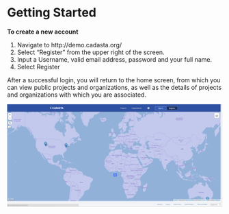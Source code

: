 # Getting Started

**To create a new account**

1. Navigate to http:\/\/demo.cadasta.org\/
2. Select “Register” from the upper right of the screen.
3. Input a Username, valid email address, password and your full name. 
4. Select Register

After a successful login, you will return to the home screen, from which you can view public projects and organizations, as well as the details of projects and organizations with which you are associated.

![](/assets/login_page.png)

